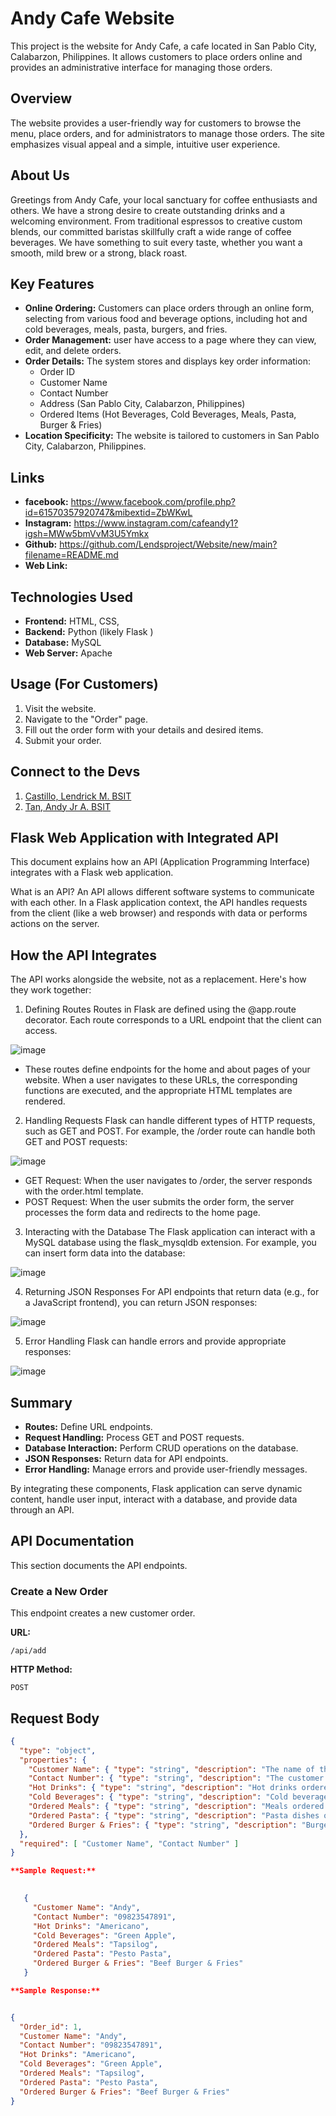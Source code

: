 # Andy Cafe Website

This project is the website for Andy Cafe, a cafe located in San Pablo City, Calabarzon, Philippines. It allows customers to place orders online and provides an administrative interface for managing those orders.

## Overview

The website provides a user-friendly way for customers to browse the menu, place orders, and for administrators to manage those orders. The site emphasizes visual appeal and a simple, intuitive user experience.

## About Us
Greetings from Andy Cafe, your local sanctuary for coffee enthusiasts and others. 
We have a strong desire to create outstanding drinks and a welcoming environment. 
From traditional espressos to creative custom blends, our committed baristas skillfully craft a wide range of coffee beverages.
We have something to suit every taste, whether you want a smooth, mild brew or a strong, black roast.

## Key Features

*   **Online Ordering:** Customers can place orders through an online form, selecting from various food and beverage options, including hot and cold beverages, meals, pasta, burgers, and fries.
*   **Order Management:** user have access to a page where they can view, edit, and delete orders.
*   **Order Details:** The system stores and displays key order information:
    *   Order ID
    *   Customer Name
    *   Contact Number
    *   Address (San Pablo City, Calabarzon, Philippines)
    *   Ordered Items (Hot Beverages, Cold Beverages, Meals, Pasta, Burger & Fries)
*   **Location Specificity:** The website is tailored to customers in San Pablo City, Calabarzon, Philippines.

## Links
*   **facebook:** https://www.facebook.com/profile.php?id=61570357920747&mibextid=ZbWKwL
*   **Instagram:** https://www.instagram.com/cafeandy1?igsh=MWw5bmVvM3U5Ymkx
*   **Github:** https://github.com/Lendsproject/Website/new/main?filename=README.md
*   **Web Link:** 



## Technologies Used

*   **Frontend:** HTML, CSS, 
*   **Backend:** Python (likely Flask )
*   **Database:** MySQL
*   **Web Server:** Apache 

## Usage (For Customers)

1.  Visit the website.
2.  Navigate to the "Order" page.
3.  Fill out the order form with your details and desired items.
4.  Submit your order.

## Connect to the Devs
1.  [Castillo, Lendrick M. BSIT](https://www.facebook.com/lendrick.castillo.9)
2.  [Tan, Andy Jr A. BSIT](https://www.facebook.com/andyjr.tan.5?mibextid=ZbWKwL)


## Flask Web Application with Integrated API
This document explains how an API (Application Programming Interface) integrates with a Flask web application.

What is an API?
An API allows different software systems to communicate with each other. In a Flask application context, the API handles requests from the client (like a web browser) and responds with data or performs actions on the server.

## How the API Integrates
The API works alongside the website, not as a replacement. Here's how they work together:

1. Defining Routes
Routes in Flask are defined using the @app.route decorator. Each route corresponds to a URL endpoint that the client can access.

![image](https://github.com/user-attachments/assets/94daae4c-6c13-45d8-b22f-7ac0966de544)

- These routes define endpoints for the home and about pages of your website. When a user navigates to these URLs, the corresponding functions are executed, and the appropriate HTML templates are rendered.


2. Handling Requests
Flask can handle different types of HTTP requests, such as GET and POST. For example, the /order route can handle both GET and POST requests:

![image](https://github.com/user-attachments/assets/97b91924-af05-434c-8690-69a99bb31dc7)

- GET Request: When the user navigates to /order, the server responds with the order.html template.
- POST Request: When the user submits the order form, the server processes the form data and redirects to the home page.


3. Interacting with the Database
The Flask application can interact with a MySQL database using the flask_mysqldb extension. For example, you can insert form data into the database:

![image](https://github.com/user-attachments/assets/b3192859-5ab1-4908-b314-aa8e767431ec)

4. Returning JSON Responses
For API endpoints that return data (e.g., for a JavaScript frontend), you can return JSON responses:

![image](https://github.com/user-attachments/assets/91099b21-e34b-4c91-91cc-e71822ae153e)

5. Error Handling
Flask can handle errors and provide appropriate responses:

![image](https://github.com/user-attachments/assets/0aa9b1b0-f4bc-49d5-b734-f7999b6979ed)

## Summary
*  **Routes:** Define URL endpoints.
*  **Request Handling:** Process GET and POST requests.
*  **Database Interaction:** Perform CRUD operations on the database.
*  **JSON Responses:** Return data for API endpoints.
*  **Error Handling:** Manage errors and provide user-friendly messages.
  
By integrating these components, Flask application can serve dynamic content, handle user input, interact with a database, and provide data through an API.


## API Documentation

This section documents the API endpoints.

### Create a New Order

This endpoint creates a new customer order.

**URL:**

`/api/add`

**HTTP Method:**

`POST`


## Request Body

```json
{
  "type": "object",
  "properties": {
    "Customer Name": { "type": "string", "description": "The name of the customer placing the order." },
    "Contact Number": { "type": "string", "description": "The customer's contact number." },
    "Hot Drinks": { "type": "string", "description": "Hot drinks ordered (e.g., \"Caramel Machiato\", \"Americano\")." },
    "Cold Beverages": { "type": "string", "description": "Cold beverages ordered (e.g., \"Caramel Machiato\", \"Matcha Latte\")." },
    "Ordered Meals": { "type": "string", "description": "Meals ordered (e.g., \"Tapsilog\", \"Bacsilog\")." },
    "Ordered Pasta": { "type": "string", "description": "Pasta dishes ordered." },
    "Ordered Burger & Fries": { "type": "string", "description": "Burger and fries ordered." }
  },
  "required": [ "Customer Name", "Contact Number" ]
}

**Sample Request:**

   
   {
     "Customer Name": "Andy",
     "Contact Number": "09823547891",
     "Hot Drinks": "Americano",
     "Cold Beverages": "Green Apple",
     "Ordered Meals": "Tapsilog",
     "Ordered Pasta": "Pesto Pasta",
     "Ordered Burger & Fries": "Beef Burger & Fries"
   }

**Sample Response:**


{
  "Order_id": 1,
  "Customer Name": "Andy",
  "Contact Number": "09823547891",
  "Hot Drinks": "Americano",
  "Cold Beverages": "Green Apple",
  "Ordered Meals": "Tapsilog",
  "Ordered Pasta": "Pesto Pasta",
  "Ordered Burger & Fries": "Beef Burger & Fries"
}

